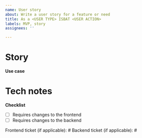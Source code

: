 ```yaml
---
name: User story
about: Write a user story for a feature or need
title: As a <USER TYPE> ISBAT <USER ACTION>
labels: MVP, story
assignees: ''

---
```


# Story

**Use case**
<!-- Describe how the need this ticket is trying to address -->

# Tech notes

**Checklist**
- [ ] Requires changes to the frontend
- [ ] Requires changes to the backend

Frontend ticket (if applicable): #
Backend ticket (if applicable): #
